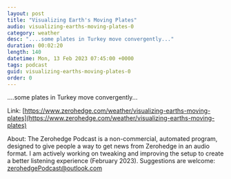 ```yaml
---
layout: post
title: "Visualizing Earth's Moving Plates"
audio: visualizing-earths-moving-plates-0
category: weather
desc: "....some plates in Turkey move convergently..."
duration: 00:02:20
length: 140
datetime: Mon, 13 Feb 2023 07:45:00 +0000
tags: podcast
guid: visualizing-earths-moving-plates-0
order: 0
---
```

....some plates in Turkey move convergently...

Link: [https://www.zerohedge.com/weather/visualizing-earths-moving-plates](https://www.zerohedge.com/weather/visualizing-earths-moving-plates)

About: The Zerohedge Podcast is a non-commercial, automated program, designed to give people a way to get news from Zerohedge in an audio format.  I am actively working on tweaking and improving the setup to create a better listening experience (February 2023).  Suggestions are welcome: [zerohedgePodcast@outlook.com](mailto:zerohedgePodcast@outlook.com)